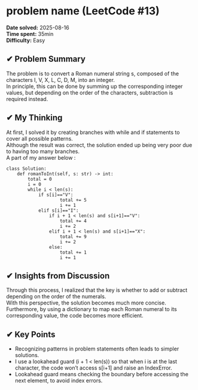 # problem name (LeetCode #13)

**Date solved:** 2025-08-16  
**Time spent:** 35min  
**Difficulty:** Easy  

## ✔︎ Problem Summary
The problem is to convert a Roman numeral string s, composed of the characters I, V, X, L, C, D, M, into an integer.  
In principle, this can be done by summing up the corresponding integer values, but depending on the order of the characters, subtraction is required instead.  

## ✔︎ My Thinking
At first, I solved it by creating branches with while and if statements to cover all possible patterns.   
Although the result was correct, the solution ended up being very poor due to having too many branches.  
A part of my answer below :  
```
class Solution:
    def romanToInt(self, s: str) -> int:
        total = 0
        i = 0
        while i < len(s):
            if s[i]=="V":
                    total += 5
                    i += 1  
            elif s[i]=="I":
                if i + 1 < len(s) and s[i+1]=="V":
                    total += 4
                    i += 2
                elif i + 1 < len(s) and s[i+1]=="X":
                    total += 9
                    i += 2
                else:
                    total += 1
                    i += 1
```

## ✔︎ Insights from Discussion
Through this process, I realized that the key is whether to add or subtract depending on the order of the numerals.  
With this perspective, the solution becomes much more concise.  
Furthermore, by using a dictionary to map each Roman numeral to its corresponding value, the code becomes more efficient.  

## ✔︎ Key Points
- Recognizing patterns in problem statements often leads to simpler solutions.  
- I use a lookahead guard (i + 1 < len(s)) so that when i is at the last character, the code won’t access s[i+1] and raise an IndexError.  
- Lookahead guard means checking the boundary before accessing the next element, to avoid index errors.  
